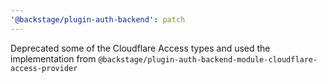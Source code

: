 ```yaml
---
'@backstage/plugin-auth-backend': patch
---
```


Deprecated some of the Cloudflare Access types and used the implementation from `@backstage/plugin-auth-backend-module-cloudflare-access-provider`
